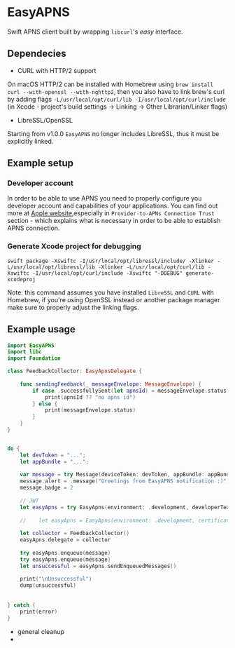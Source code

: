 # EasyAPNS

Swift APNS client built by wrapping `libcurl`'s _easy_ interface. 

## Dependecies
* CURL with HTTP/2 support 

On macOS HTTP/2 can be installed with Homebrew using `brew install curl --with-openssl --with-nghttp2`, then you also have to link brew's curl by adding flags `-L/usr/local/opt/curl/lib -I/usr/local/opt/curl/include` (in Xcode - project's build settings -> Linking -> Other Librarian/Linker flags)

* LibreSSL/OpenSSL

Starting from v1.0.0 `EasyAPNS` no longer includes LibreSSL, thus it must be explicitly linked. 


## Example setup

### Developer account 
In order to be able to use APNS you need to properly configure you developer account and capabilities of your applications. 
You can find out more at [Apple website](https://developer.apple.com/library/content/documentation/NetworkingInternet/Conceptual/RemoteNotificationsPG/APNSOverview.html#//apple_ref/doc/uid/TP40008194-CH8-SW1),especially in `Provider-to-APNs Connection Trust` section - which explains what is necessary in order to be able to establish APNS connection. 

### Generate Xcode project for debugging 
```swift package -Xswiftc -I/usr/local/opt/libressl/include/ -Xlinker -L/usr/local/opt/libressl/lib -Xlinker -L/usr/local/opt/curl/lib -Xswiftc -I/usr/local/opt/curl/include -Xswiftc "-DDEBUG" generate-xcodeproj```

Note: this command assumes you have installed `LibreSSL` and `CURL` with Homebrew, if you're using OpenSSL instead or another package manager make sure to properly adjust the linking flags. 


## Example usage

```swift
import EasyAPNS
import libc
import Foundation

class FeedbackCollector: EasyApnsDelegate {
    
    func sendingFeedback(_ messageEnvelope: MessageEnvelope) {
        if case .successfullySent(let apnsId) = messageEnvelope.status {
            print(apnsId ?? "no apns id")
        } else {
            print(messageEnvelope.status)
        }
    }
}


do {
    let devToken = "...";
    let appBundle = "...";
    
    var message = try Message(deviceToken: devToken, appBundle: appBundle)
    message.alert = .message("Greetings from EasyAPNS notification :)")
    message.badge = 2
    
    // JWT 
    let easyApns = try EasyApns(environment: .development, developerTeamId: "...", keyId: "...", keyPath: "...")
    
    //    let easyApns = EasyApns(environment: .development, certificatePath: "...", rawCertificatePassphrase: "...", caAuthorityPath: "...")
    
    let collector = FeedbackCollector()
    easyApns.delegate = collector
    
    try easyApns.enqueue(message)
    try easyApns.enqueue(message)
    let unsuccessful = easyApns.sendEnqueuedMessages()
    
    print("\nUnsuccessful")
    dump(unsuccessful)
    
    
} catch {
    print(error)
}
```

- general cleanup
- 
